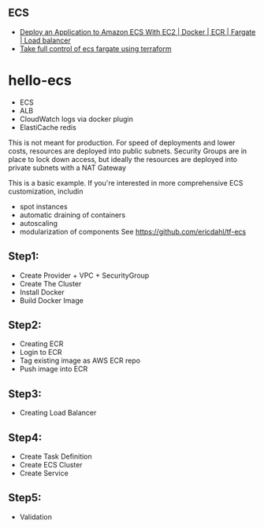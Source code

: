 ## ECS


- [Deploy an Application to Amazon ECS With EC2 | Docker | ECR | Fargate | Load balancer](https://www.youtube.com/watch?v=6Hj-stf51Bc&list=PLqoUmUbJ_zDHPwK-ZWATXiYrUXwWkLY65&index=1)
- [Take full control of ecs fargate using terraform](https://www.youtube.com/watch?v=7S7IEATzn3c)

# hello-ecs
- ECS
- ALB
- CloudWatch logs via docker plugin
- ElastiCache redis

This is not meant for production. For speed of deployments and lower costs, resources are deployed into public subnets. Security Groups are in place to lock down access, but ideally the resources are deployed into private subnets with a NAT Gateway

This is a basic example. If you're interested in more comprehensive ECS customization, includin
- spot instances
- automatic draining of containers
- autoscaling
- modularization of components
See https://github.com/ericdahl/tf-ecs



## Step1:
- Create Provider + VPC + SecurityGroup
- Create The Cluster
- Install Docker
- Build Docker Image


## Step2:
- Creating ECR
- Login to ECR
- Tag existing image as AWS ECR repo
- Push image into ECR

## Step3:
- Creating Load Balancer

## Step4:
- Create Task Definition
- Create ECS Cluster
- Create Service

## Step5:
- Validation